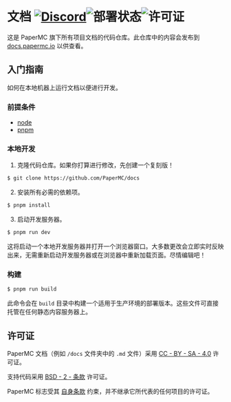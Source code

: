 # 文档 [![Discord](https://img.shields.io/discord/289587909051416579.svg?label=&logo=discord&logoColor=ffffff&color=7389D8&labelColor=6A7EC2)](https://discord.gg/papermc)![部署状态](https://img.shields.io/github/deployments/PaperMC/docs/production?label=部署&logo=github)![许可证](https://img.shields.io/github/license/PaperMC/docs)

这是 PaperMC 旗下所有项目文档的代码仓库。此仓库中的内容会发布到 [docs.papermc.io](https://docs.papermc.io) 以供查看。

## 入门指南

如何在本地机器上运行文档以便进行开发。

### 前提条件
- [node](https://nodejs.org)
- [pnpm](https://pnpm.io/installation)

### 本地开发
1. 克隆代码仓库。如果你打算进行修改，先创建一个复刻版！
```bash
$ git clone https://github.com/PaperMC/docs
```
2. 安装所有必需的依赖项。
```bash
$ pnpm install
```
3. 启动开发服务器。
```bash
$ pnpm run dev
```
这将启动一个本地开发服务器并打开一个浏览器窗口。大多数更改会立即实时反映出来，无需重新启动开发服务器或在浏览器中重新加载页面。尽情编辑吧！

### 构建
```bash
$ pnpm run build
```
此命令会在 `build` 目录中构建一个适用于生产环境的部署版本。这些文件可直接托管在任何静态内容服务器上。

## 许可证
PaperMC 文档（例如 `/docs` 文件夹中的 `.md` 文件）采用 [CC - BY - SA - 4.0](https://github.com/PaperMC/docs/blob/main/LICENSE-docs) 许可证。

支持代码采用 [BSD - 2 - 条款](https://github.com/PaperMC/docs/blob/main/LICENSE) 许可证。

PaperMC 标志受其 [自身条款](https://docs.papermc.io/misc/assets) 约束，并不继承它所代表的任何项目的许可证。
